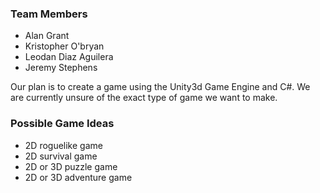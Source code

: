 

### Team Members

* Alan Grant
* Kristopher O'bryan
* Leodan Diaz Aguilera
* Jeremy Stephens

Our plan is to create a game using the Unity3d Game Engine and C#. We are currently unsure of the exact type of game we want to make.

### Possible Game Ideas

* 2D roguelike game
* 2D survival game
* 2D or 3D puzzle game
* 2D or 3D adventure game

